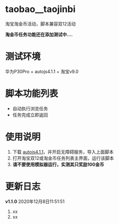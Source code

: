 # taobao__taojinbi
淘宝淘金币活动，脚本兼容双12活动

**淘金币任务功能还在添加测试中....**


# 测试环境
华为P30Pro + autojs4.1.1 + 淘宝v9.0

# 脚本功能列表
 - 自动执行浏览任务
 - 任务完成立即返回
 

# 使用说明
 1. 下载 [autojs4.1.1](https://share.weiyun.com/owu3tBNr)，并开启无障碍服务，导入上面脚本
 2. 打开淘宝双12或淘金币任务列表主界面，运行该脚本
 3. **请不要使用模拟器运行，实测其只奖励100金币**
 

# 更新日志
**v1.1.0** 2020年12月8日11:51:51
1. xx
2. xx
